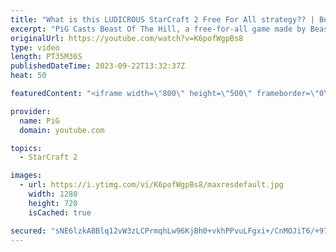 ```yaml
---
title: "What is this LUDICROUS StarCraft 2 Free For All strategy?? | Beast of The Hill - StarCraft 2"
excerpt: "PiG Casts Beast Of The Hill, a free-for-all game made by BeastyQT! This is a whole new way to play StarCraft 2 FFA, with a King-Of-The-Hill element, providing income & an additional win condition.  -- 🐷 Second Channel for Learning StarCraft 2: https://www.youtube.com/c/PiGRandom 🐷 Third Channel for"
originalUrl: https://youtube.com/watch?v=K6pofWgpBs8
type: video
length: PT35M36S
publishedDateTime: 2023-09-22T13:32:37Z
heat: 50

featuredContent: "<iframe width=\"800\" height=\"500\" frameborder=\"0\" src=\"https://www.youtube.com/embed/K6pofWgpBs8\" allow=\"accelerometer; autoplay; encrypted-media; gyroscope; picture-in-picture\" allowfullscreen></iframe>"

provider:
  name: PiG
  domain: youtube.com

topics:
  - StarCraft 2

images:
  - url: https://i.ytimg.com/vi/K6pofWgpBs8/maxresdefault.jpg
    width: 1280
    height: 720
    isCached: true

secured: "sNE6lzkABBlq12vW3zLCPrmqhLw96KjBh0+vkhPPvuLFgxi+/CnMOJiT6/+97oyaETT9gGh5A1UEHBCwmGf8+UKPqm9aJItN0iXpHTS9Bnf22ax56c+Z9DkDC5QHNvd1EMhdMxolkX/u05cerj0xYKwtelC6zt2eBnUue58zyoKcBWEoEyxQqWUXwlKE6i3mWaeSK77BMG66gRqQ0Suf1BCHo05P5/MYkzdxH7RlDoop/lkjP0EwhaLGqP/kTQ8JzoXSe+MQAk/U4NzzJtg84jckePGCAykXT2JuFd9R1ODsvnwmmeNAHsbBdM+CLPAmO2mxCdHpwLJEB6oai7kHwZUyGevdTXq/8BjWHnbcfQRd3ab4xYGQOvLS9mqijKf6ZRWAo/NBOe6YiLUbjMPLTSLQEUnLVv739Xxz/39v8eU=;wyEjv/NUmAEw2cbHNvaJ7Q=="
---
```


